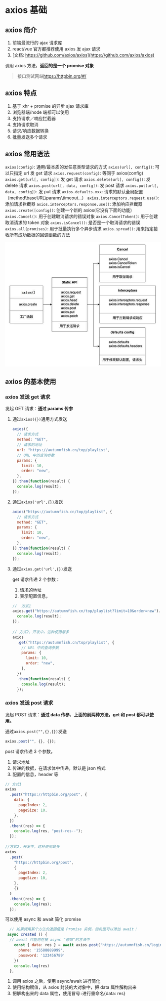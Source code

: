 # axios 基础

## axios 简介

1. 前端最流行的 ajax 请求库
2. react/vue 官方都推荐使用 axios 发 ajax 请求
3. [文档: https://github.com/axios/axios](https://github.com/axios/axios)

调用 axios 方法，**返回的是一个 promise 对象**

> 接口测试网站<https://httpbin.org/#/>

## axios 特点

1. 基于 xhr + promise 的异步 ajax 请求库
2. 浏览器端/node 端都可以使用
3. 支持请求／响应拦截器
4. 支持请求取消
5. 请求/响应数据转换
6. 批量发送多个请求

## axios 常用语法

`axios(config)`: 通用/最本质的发任意类型请求的方式
`axios(url[, config])`: 可以只指定 url 发 get 请求
`axios.request(config)`: 等同于 axios(config)
`axios.get(url[, config])`: 发 get 请求
`axios.delete(url[, config])`: 发 delete 请求
`axios.post(url[, data, config])`: 发 post 请求
`axios.put(url[, data, config])`: 发 put 请求
`axios.defaults.xxx`: 请求的默认全局配置（method\baseURL\params\timeout…）
`axios.interceptors.request.use()`: 添加请求拦截器
`axios.interceptors.response.use()`: 添加响应拦截器
`axios.create([config])`: 创建一个新的 axios(它没有下面的功能)
`axios.Cancel()`: 用于创建取消请求的错误对象
`axios.CancelToken()`: 用于创建取消请求的 token 对象
`axios.isCancel()`: 是否是一个取消请求的错误
`axios.all(promises)`: 用于批量执行多个异步请求
`axios.spread()`: 用来指定接收所有成功数据的回调函数的方法

<!-- ![axios](./images/axios.png) -->

![axios](https://raw.githubusercontent.com/scripthqs/assets/master/blog/axios.png)

## axios 的基本使用

### axios 发送 get 请求

发起 GET 请求：**通过 params 传参**

1. 通过`axios({})`通用方式发送

   ```js
   axios({
     // 请求方式
     method: "GET",
     // 请求的地址
     url: "https://autumnfish.cn/top/playlist",
     // URL 中的查询参数
     params: {
       limit: 10,
       order: "new",
     },
   }).then(function(result) {
     console.log(result);
   });
   ```

2. 通过`axios('url',{})`发送

   ```js
   axios("https://autumnfish.cn/top/playlist", {
     // 请求方式
     method: "GET",
     params: {
       limit: 10,
       order: "new",
     },
   }).then(function(result) {
     console.log(result);
   });
   ```

3. 通过`axios.get('url',{})`发送

   get 请求传递 2 个参数：

   1. 请求的地址
   2. 表示配置信息，

   ```js
   //  方式1
   axios.get("https://autumnfish.cn/top/playlist?limit=10&order=new").then(function(result) {
     console.log(result);
   });

   // 方式2，开发中，这种使用最多
   axios
     .get("https://autumnfish.cn/top/playlist", {
       // URL 中的查询参数
       params: {
         limit: 10,
         order: "new",
       },
     })
     .then(function(result) {
       console.log(result);
     });
   ```

### axios 发送 post 请求

发起 POST 请求：**通过 data 传参**，**上面的前两种方法，get 和 post 都可以使用。**

通过`axios.post("",{},{})`发送

```js
axios.post("", {}, {});
```

post 请求传递 3 个参数，

1. 请求地址
2. 传递的数据，在请求体中传递，默认是 json 格式
3. 配置的信息，header 等

```js
// 方式1
axios
  .post("https://httpbin.org/post", {
    data: {
      pageIndex: 2,
      pageSize: 10,
    },
  })
  .then((res) => {
    console.log(res, "post-res--");
  });

//方式2，开发中，这种使用最多
axios
  .post(
    "https://httpbin.org/post",
    {
      pageIndex: 2,
      pageSize: 10,
    },
    {}
  )
  .then((res) => {
    console.log(res);
  });
```

可以使用 async 和 await 简化 promise

```js
  // 如果调用某个方法的返回值是 Promise 实例，则前面可以添加 await！
 async created () {
  // await 只能用在被 async “修饰”的方法中
    const { data: res } = await axios.post("https://autumnfish.cn/login/cellphone", {
      phone: '15588889999',
      password: '123456789'
    })
    console.log(res)
  },
```

1. 调用 axios 之后，使用 async/await 进行简化
2. 使用结构赋值，从 axios 封装的大对象中，把 data 属性解构出来
3. 把解构出来的 data 属性，使用冒号`:`进行重命名{data: res}
